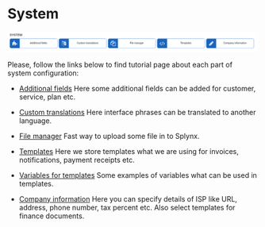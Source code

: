 System
======
![system](system.png)

Please, follow the links below to find tutorial page about each part of system configuration:

* [ Additional fields](additional_fields/additional_fields.md)
Here some additional fields can be added for customer, service, plan etc.

* [ Custom translations](custom_translations/custom_translations.md)
Here interface phrases can be translated to another language.

* [ File manager](file_manager/file_manager.md)
Fast way to upload some file in to Splynx.

* [ Templates](templates/templates.md)
Here we store templates what we are using for invoices, notifications, payment receipts etc.

* [ Variables for templates](templates_variables/templates_variables.md)
Some examples of variables what can be used in templates.

* [ Company information](company_information/company_information.md)
Here you can specify details of ISP like URL, address, phone number, tax percent etc. Also select templates for finance documents.
